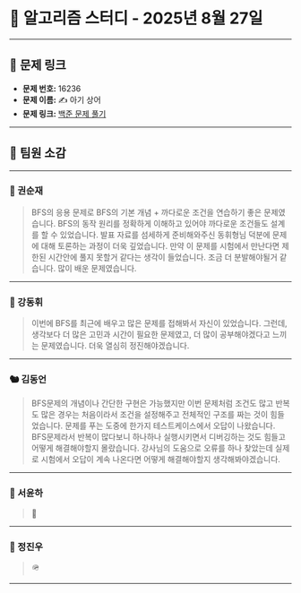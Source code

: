 # 📘 알고리즘 스터디 - 2025년 8월 27일

---

## 🔗 문제 링크

- **문제 번호:** 16236
- **문제 이름:** ✍️ 아기 상어
- **문제 링크:** [백준 문제 풀기](https://www.acmicpc.net/problem/16236)

---

## 💬 팀원 소감

---

### 🐥 권순재

> BFS의 응용 문제로 BFS의 기본 개념 + 까다로운 조건을 연습하기 좋은 문제였습니다. BFS의 동작 원리를 정확하게 이해하고 있어야 까다로운 조건들도 설계를 할 수 있었습니다. 발표 자료를 섬세하게 준비해와주신 동휘형님 덕분에 문제에 대해 토론하는 과정이 더욱 깊었습니다. 만약 이 문제를 시험에서 만난다면 제한된 시간안에 풀지 못할거 같다는 생각이 들었습니다. 조금 더 분발해야될거 같습니다. 많이 배운 문제였습니다.

---

### 🐰 강동휘

> 이번에 BFS를 최근에 배우고 많은 문제를 접해봐서 자신이 있었습니다. 그런데, 생각보다 더 많은 고민과 시간이 필요한 문제였고, 더 많이 공부해야겠다고 느끼는 문제였습니다. 더욱 열심히 정진해야겠습니다.

---

### 🐿️ 김동언

> BFS문제의 개념이나 간단한 구현은 가능했지만 이번 문제처럼 조건도 많고 반복도 많은 경우는 처음이라서 조건을 설정해주고 전체적인 구조를 짜는 것이 힘들었습니다. 문제를 푸는 도중에 한가지 테스트케이스에서 오답이 나왔습니다. BFS문제라서 반복이 많다보니 하나하나 실행시키면서 디버깅하는 것도 힘들고 어떻게 해결해야할지 몰랐습니다. 강사님의 도움으로 오류를 하나 찾았는데 실제로 시험에서 오답이 계속 나온다면 어떻게 해결해야할지 생각해봐야겠습니다.

---

### 🦊 서윤하

> 🛫

---

### 🐳 정진우

> 🪖

---
